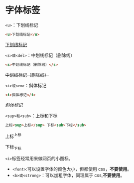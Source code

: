 # 字体标签

`<u>`：下划线标记

```html
<u>下划线标记</u>
```

<u>下划线标记</u>

`<s>或<del>`：中划线标记（删除线）

```html
<s>中划线标记（删除线）</s>
```

<s>中划线标记（删除线）</s>

`<i>或<em>`：斜体标记

```html
<i>斜体标记</i>
```

<i>斜体标记</i>

`<sup>和<sub>`：上标和下标

```html
上标<sup>上标</sup> 下标<sub>下标</sub>
```

上标<sup>上标</sup>

下标<sub>下标</sub>

`<i>`标签经常用来做网页的小图标。

- `<font>`:可以设置字体的颜色大小，但都使用 css，**不要使用**。
- `<b>或<strong>`：可以加粗字体，同理属于 css,**不要使用**。
